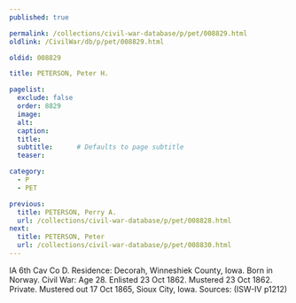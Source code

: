 ```yaml
---
published: true

permalink: /collections/civil-war-database/p/pet/008829.html
oldlink: /CivilWar/db/p/pet/008829.html

oldid: 008829

title: PETERSON, Peter H.

pagelist:
  exclude: false
  order: 8829
  image: 
  alt:
  caption:
  title:
  subtitle:      # Defaults to page subtitle
  teaser:

category: 
  - P 
  - PET

previous:
  title: PETERSON, Perry A.
  url: /collections/civil-war-database/p/pet/008828.html  
next:
  title: PETERSON, Peter
  url: /collections/civil-war-database/p/pet/008830.html   
---
```

IA 6th Cav Co D. Residence: Decorah, Winneshiek County, Iowa. Born in Norway. Civil War: Age 28. Enlisted 23 Oct 1862. Mustered 23 Oct 1862. Private. Mustered out 17 Oct 1865, Sioux City, Iowa. Sources: (ISW-IV p1212)